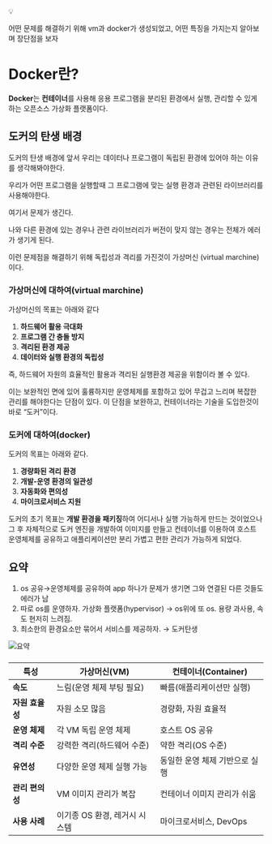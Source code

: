 <aside>
💡

어떤 문제를 해결하기 위해 vm과 docker가 생성되었고, 어떤 특징을 가지는지 알아보며 장단점을 보자

</aside>

# Docker란?

**Docker**는 **컨테이너**를 사용해 응용 프로그램을 분리된 환경에서 실행, 관리할 수 있게 하는 오픈소스 가상화 플랫폼이다.

## 도커의 탄생 배경

 도커의 탄생 배경에 앞서 우리는 데이터나 프로그램이 독립된 환경에 있어야 하는 이유를 생각해봐야한다. 

우리가 어떤 프로그램을 실행할때 그 프로그램에 맞는 실행 환경과 관련된 라이브러리를 사용해야한다. 

여기서 문제가 생긴다. 

나와 다른 환경에 있는 경우나 관련 라이브러리가 버전이 맞지 않는 경우는 전체가 에러가 생기게 된다. 

이런 문제점을 해결하기 위해 독립성과 격리를 가진것이 가상머신 (virtual marchine)이다. 

### 가상머신에 대하여(virtual marchine)

 가상머신의 목표는 아래와 같다 

1. **하드웨어 활용 극대화**
2. **프로그램 간 충돌 방지**
3. **격리된 환경 제공**
4. **데이터와 실행 환경의 독립성**

즉, 하드웨어 자원의 효율적인 활용과 격리된 실행환경 제공을 위함이라 볼 수 있다. 

이는 보완적인 면에 있어 훌륭하지만 운영체제를 포함하고 있어 무겁고 느리며 복잡한 관리를 해야한다는 단점이 있다. 이 단점을 보완하고, 컨테이너라는 기술을 도입한것이 바로 “도커”이다. 

### 도커에 대하여(docker)

 도커의 목표는 아래와 같다.

1. **경량화된 격리 환경**
2. **개발-운영 환경의 일관성**
3. **자동화와 편의성**
4. **마이크로서비스 지원**

도커의 초기 목표는 **개발 환경을 패키징**하여 어디서나 실행 가능하게 만드는 것이었으나 그 후 자체적으로 도커 엔진을 개발하여 이미지를 만들고 컨테이너를 이용하여 호스트 운영체제를 공유하고 애플리케이션만 분리 가볍고 편한 관리가 가능하게 되었다. 

## 요약

1. os 공유→운영체제를 공유하여 app 하나가 문제가 생기면 그와 연결된 다른 것들도 에러가 남   
2. 따로 os를 운영하자. 가상화 플랫폼(hypervisor) → os위에 또 os. 용량 과사용, 속도 현저히 느려짐. 
3. 최소한의 환경요소만 묶어서 서비스를 제공하자. → 도커탄생

![요약]('../assets/SWTM-2060_Diagram_Containers_VirtualMachines_v03.png')

### 

| **특성** | **가상머신(VM)** | **컨테이너(Container)** |
| --- | --- | --- |
| **속도** | 느림(운영 체제 부팅 필요) | 빠름(애플리케이션만 실행) |
| **자원 효율성** | 자원 소모 많음 | 경량화, 자원 효율적 |
| **운영 체제** | 각 VM 독립 운영 체제 | 호스트 OS 공유 |
| **격리 수준** | 강력한 격리(하드웨어 수준) | 약한 격리(OS 수준) |
| **유연성** | 다양한 운영 체제 실행 가능 | 동일한 운영 체제 기반으로 실행 |
| **관리 편의성** | VM 이미지 관리가 복잡 | 컨테이너 이미지 관리가 쉬움 |
| **사용 사례** | 이기종 OS 환경, 레거시 시스템 | 마이크로서비스, DevOps |ß
